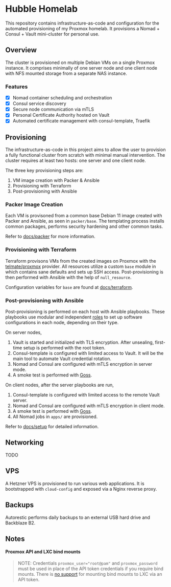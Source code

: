 # Hubble Homelab

This repository contains infrastructure-as-code and configuration for the automated
provisioning of my Proxmox homelab. It provisions a Nomad + Consul + Vault mini-cluster
for personal use.

## Overview

The cluster is provisioned on multiple Debian VMs on a single Proxmox instance. It comprises
minimally of one server node and one client node with NFS mounted storage from a separate
NAS instance.

### Features
- [x] Nomad container scheduling and orchestration
- [x] Consul service discovery
- [x] Secure node communication via mTLS
- [x] Personal Certificate Authority hosted on Vault
- [x] Automated certificate management with consul-template, Traefik

## Provisioning

The infrastructure-as-code in this project aims to allow the user to provision a fully
functional cluster from scratch with minimal manual intervention. The cluster requires
at least two hosts: one server and one client node.

The three key provisioning steps are:

1. VM image creation with Packer & Ansible
2. Provisioning with Terraform
3. Post-provisioning with Ansible

### Packer Image Creation

Each VM is provisoned from a common base Debian 11 image created with Packer and
Ansible, as seen in `packer/base`. The templating process installs common packages,
performs security hardening and other common tasks.

Refer to [docs/packer](docs/packer.md) for more information.

### Provisioning with Terraform

Terraform provisons VMs from the created images on Proxmox with the
[telmate/proxmox](https://registry.terraform.io/providers/Telmate/proxmox/latest/docs)
provider. All resources utilize a custom `base` module in which contains sane
defaults and sets up SSH access. Post-provisioning is then performed with Ansible with
the help of `null_resource`.

Configuration variables for `base` are found at [docs/terraform](docs/terraform.md).

### Post-provisioning with Ansible

Post-provisioning is performed on each host with Ansible playbooks. These playbooks use
modular and independent [roles](docs/roles.md) to set up software configurations in
each node, depending on their type.

On server nodes,

1. Vault is started and initialized with TLS encryption. After unsealing, first-time
   setup is performed with the root token.
2. Consul-template is configured with limited access to Vault. It will be the main tool
   to automate Vault credential rotation.
3. Nomad and Consul are configured with mTLS encryption in server mode.
4. A smoke test is performed with [Goss](https://github.com/aelsabbahy/goss).

On client nodes, after the server playbooks are run,

1. Consul-template is configured with limited access to the remote Vault server.
2. Nomad and Consul are configured with mTLS encryption in client mode.
3. A smoke test is performed with [Goss](https://github.com/aelsabbahy/goss).
4. All Nomad jobs in `apps/` are provisioned.

Refer to [docs/setup](docs/setup.md) for detailed information.

## Networking

TODO

## VPS

A Hetzner VPS is provisioned to run various web applications. It is bootstrapped
with `cloud-config` and exposed via a Nginx reverse proxy.

## Backups

Autorestic performs daily backups to an external USB hard drive and Backblaze
B2.

## Notes

#### Proxmox API and LXC bind mounts
>NOTE: Credentials `proxmox_user="root@pam"` and `proxmox_password` must be used
>in place of the API token credentials if you require bind mounts. There is [no
>support](https://bugzilla.proxmox.com/show_bug.cgi?id=2582) for mounting bind
>mounts to LXC via an API token.
